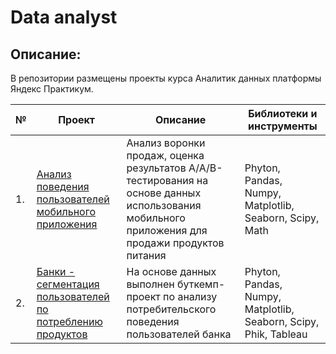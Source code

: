 # Data analyst
## Описание:
В репозитории размещены проекты курса Аналитик данных платформы Яндекс Практикум.

| №    | Проект                | Описание                                                     | Библиотеки и инструменты                                                         |
| ---- | ------------------------------------------------------------ | ------------------------------------------------------------ | ------------------------------------------------------------ |
| 1.   | [Анализ поведения пользователей мобильного приложения](https://github.com/inyaevadv/Practicum/blob/main/Project_1/project_1.ipynb) | Анализ воронки продаж, оценка результатов A/A/B-тестирования на основе данных использования мобильного приложения для продажи продуктов питания | Phyton, Pandas, Numpy, Matplotlib, Seaborn, Scipy, Math       |
| 2.   | [Банки - сегментация пользователей по потреблению продуктов](https://github.com/inyaevadv/Practicum/blob/main/Project_2/project_2.ipynb) | На основе данных выполнен буткемп-проект по анализу потребительского поведения пользователей банка | Phyton, Pandas, Numpy, Matplotlib, Seaborn, Scipy, Phik, Tableau |
